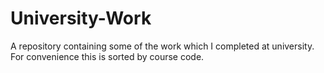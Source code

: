# University-Work
A repository containing some of the work which I completed at university.  
For convenience this is sorted by course code.
